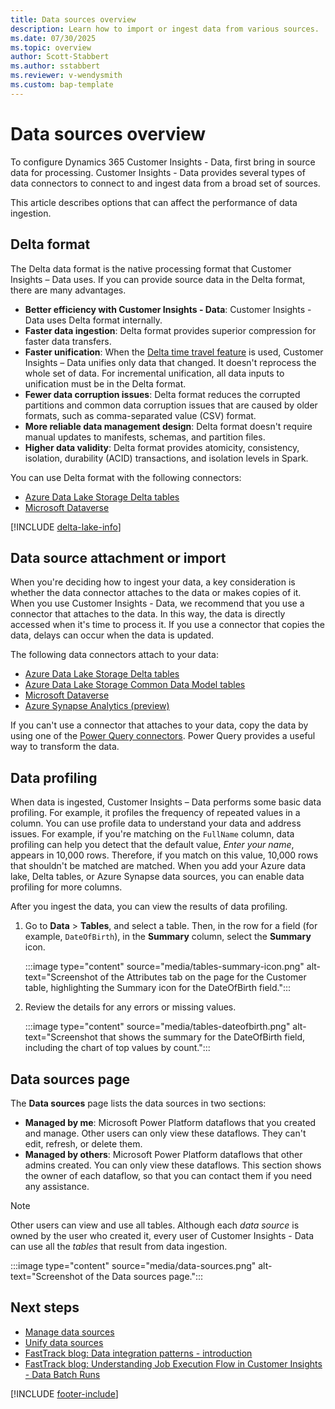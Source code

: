 ```yaml
---
title: Data sources overview
description: Learn how to import or ingest data from various sources.
ms.date: 07/30/2025
ms.topic: overview
author: Scott-Stabbert
ms.author: sstabbert
ms.reviewer: v-wendysmith
ms.custom: bap-template
---
```


# Data sources overview

To configure Dynamics 365 Customer Insights - Data, first bring in source data for processing. Customer Insights - Data provides several types of data connectors to connect to and ingest data from a broad set of sources.

This article describes options that can affect the performance of data ingestion.

## Delta format

The Delta data format is the native processing format that Customer Insights – Data uses. If you can provide source data in the Delta format, there are many advantages.

- **Better efficiency with Customer Insights - Data**: Customer Insights - Data uses Delta format internally.
- **Faster data ingestion**: Delta format provides superior compression for faster data transfers.
- **Faster unification**: When the [Delta time travel feature](connect-delta-lake.md#delta-lake-time-travel-and-data-refreshes) is used, Customer Insights – Data unifies only data that changed. It doesn't reprocess the whole set of data. For incremental unification, all data inputs to unification must be in the Delta format.
- **Fewer data corruption issues**: Delta format reduces the corrupted partitions and common data corruption issues that are caused by older formats, such as comma-separated value (CSV) format.
- **More reliable data management design**: Delta format doesn't require manual updates to manifests, schemas, and partition files.
- **Higher data validity**: Delta format provides atomicity, consistency, isolation, durability (ACID) transactions, and isolation levels in Spark.

You can use Delta format with the following connectors:

- [Azure Data Lake Storage Delta tables](connect-delta-lake.md)
- [Microsoft Dataverse](connect-dataverse.md)

[!INCLUDE [delta-lake-info](./includes/delta-lake-info.md)]

## Data source attachment or import

When you're deciding how to ingest your data, a key consideration is whether the data connector attaches to the data or makes copies of it. When you use Customer Insights - Data, we recommend that you use a connector that attaches to the data. In this way, the data is directly accessed when it's time to process it. If you use a connector that copies the data, delays can occur when the data is updated.

The following data connectors attach to your data:

- [Azure Data Lake Storage Delta tables](connect-delta-lake.md)
- [Azure Data Lake Storage Common Data Model tables](connect-common-data-model.md)
- [Microsoft Dataverse](connect-dataverse.md)
- [Azure Synapse Analytics (preview)](connect-synapse.md)

If you can't use a connector that attaches to your data, copy the data by using one of the [Power Query connectors](connect-power-query.md). Power Query provides a useful way to transform the data.

## Data profiling

When data is ingested, Customer Insights – Data performs some basic data profiling. For example, it profiles the frequency of repeated values in a column. You can use profile data to understand your data and address issues. For example, if you're matching on the `FullName` column, data profiling can help you detect that the default value, *Enter your name*, appears in 10,000 rows. Therefore, if you match on this value, 10,000 rows that shouldn't be matched are matched. When you add your Azure data lake, Delta tables, or Azure Synapse data sources, you can enable data profiling for more columns.

After you ingest the data, you can view the results of data profiling.

1. Go to **Data** \> **Tables**, and select a table. Then, in the row for a field (for example, `DateOfBirth`), in the **Summary** column, select the **Summary** icon.

    :::image type="content" source="media/tables-summary-icon.png" alt-text="Screenshot of the Attributes tab on the page for the Customer table, highlighting the Summary icon for the DateOfBirth field.":::

1. Review the details for any errors or missing values.

    :::image type="content" source="media/tables-dateofbirth.png" alt-text="Screenshot that shows the summary for the DateOfBirth field, including the chart of top values by count.":::

## Data sources page

The **Data sources** page lists the data sources in two sections:

- **Managed by me**: Microsoft Power Platform dataflows that you created and manage. Other users can only view these dataflows. They can't edit, refresh, or delete them.
- **Managed by others**: Microsoft Power Platform dataflows that other admins created. You can only view these dataflows. This section shows the owner of each dataflow, so that you can contact them if you need any assistance.

> [!NOTE]
> Other users can view and use all tables. Although each *data source* is owned by the user who created it, every user of Customer Insights - Data can use all the *tables* that result from data ingestion.

:::image type="content" source="media/data-sources.png" alt-text="Screenshot of the Data sources page.":::

## Next steps

- [Manage data sources](data-sources-manage.md)
- [Unify data sources](data-unification.md)
- [FastTrack blog: Data integration patterns - introduction](https://community.dynamics.com/blogs/post/?postid=f32d115e-d9cb-ee11-92bd-000d3a7e795a)
- [FastTrack blog: Understanding Job Execution Flow in Customer Insights - Data Batch Runs](https://community.dynamics.com/blogs/post/?postid=84fbbaaf-262b-f011-8c4e-7c1e5218b899)

[!INCLUDE [footer-include](includes/footer-banner.md)]
